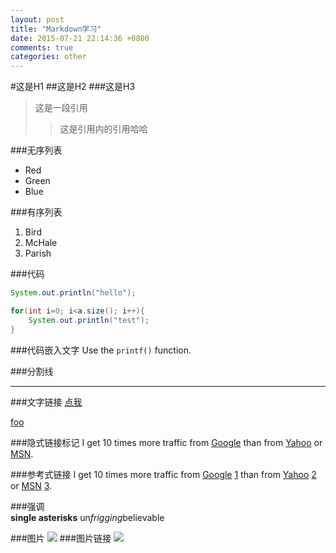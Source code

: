 ```yaml
---
layout: post
title: "Markdown学习"
date: 2015-07-21 22:14:36 +0800
comments: true
categories: other
---
```

#这是H1
##这是H2
###这是H3
>这是一段引用
>>这是引用内的引用哈哈

###无序列表

*   Red
*   Green
*   Blue

###有序列表
1.  Bird
2.  McHale
3.  Parish

###代码
```java
System.out.println("hello");

for(int i=0; i<a.size(); i++){
	System.out.println("test");
}
```
	
###代码嵌入文字
Use the `printf()` function.
	
###分割线
***

###文字链接
[点我](http://www.baidu.com "baidu title")

[foo](http://example.com/  "Optional Title Here")

###隐式链接标记
I get 10 times more traffic from [Google][] than from
[Yahoo][] or [MSN][].

  [google]: http://google.com/        "Google"
  [yahoo]:  http://search.yahoo.com/  "Yahoo Search"
  [msn]:    http://search.msn.com/    "MSN Search"

###参考式链接
I get 10 times more traffic from [Google] [1] than from
[Yahoo] [2] or [MSN] [3].

  [1]: http://google.com/        "Google"
  [2]: http://search.yahoo.com/  "Yahoo Search"
  [3]: http://search.msn.com/    "MSN Search"

###强调  
**single asterisks**
un*frigging*believable

###图片
![](http://www.baidu.com/img/bdlogo.png)
###图片链接
[![](http://www.baidu.com/img/bdlogo.png)](http://www.baidu.com)





